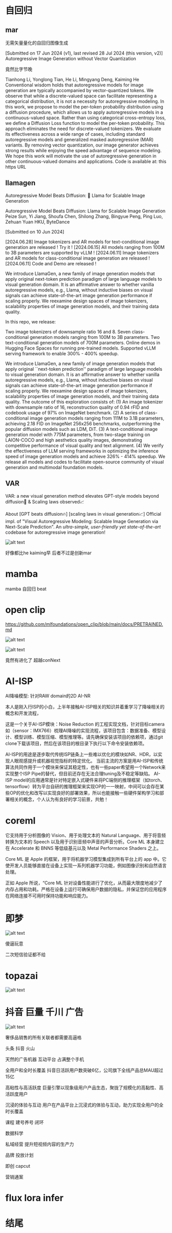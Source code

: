 # 自回归
## mar
无需矢量量化的自回归图像生成

[Submitted on 17 Jun 2024 (v1), last revised 28 Jul 2024 (this version, v2)]
Autoregressive Image Generation without Vector Quantization

竟然比字节晚

Tianhong Li, Yonglong Tian, He Li, Mingyang Deng, Kaiming He
Conventional wisdom holds that autoregressive models for image generation are typically accompanied by vector-quantized tokens. We observe that while a discrete-valued space can facilitate representing a categorical distribution, it is not a necessity for autoregressive modeling. In this work, we propose to model the per-token probability distribution using a diffusion procedure, which allows us to apply autoregressive models in a continuous-valued space. Rather than using categorical cross-entropy loss, we define a Diffusion Loss function to model the per-token probability. This approach eliminates the need for discrete-valued tokenizers. We evaluate its effectiveness across a wide range of cases, including standard autoregressive models and generalized masked autoregressive (MAR) variants. By removing vector quantization, our image generator achieves strong results while enjoying the speed advantage of sequence modeling. We hope this work will motivate the use of autoregressive generation in other continuous-valued domains and applications. Code is available at: this https URL




## llamagen
Autoregressive Model Beats Diffusion: 🦙 Llama for Scalable Image Generation

Autoregressive Model Beats Diffusion: Llama for Scalable Image Generation
Peize Sun, Yi Jiang, Shoufa Chen, Shilong Zhang, Bingyue Peng, Ping Luo, Zehuan Yuan
HKU, ByteDance

[Submitted on 10 Jun 2024]




[2024.06.28] Image tokenizers and AR models for text-conditional image generation are released ! Try it !
[2024.06.15] All models ranging from 100M to 3B parameters are supported by vLLM !
[2024.06.11] Image tokenizers and AR models for class-conditional image generation are released !
[2024.06.11] Code and Demo are released !

We introduce LlamaGen, a new family of image generation models that apply original next-token prediction paradigm of large language models to visual generation domain. It is an affirmative answer to whether vanilla autoregressive models, e.g., Llama, without inductive biases on visual signals can achieve state-of-the-art image generation performance if scaling properly. We reexamine design spaces of image tokenizers, scalability properties of image generation models, and their training data quality.

In this repo, we release:

Two image tokenizers of downsample ratio 16 and 8.
Seven class-conditional generation models ranging from 100M to 3B parameters.
Two text-conditional generation models of 700M parameters.
Online demos in Hugging Face Spaces for running pre-trained models.
Supported vLLM serving framework to enable 300% - 400% speedup.


We introduce LlamaGen, a new family of image generation models that apply original ``next-token prediction'' paradigm of large language models to visual generation domain. It is an affirmative answer to whether vanilla autoregressive models, e.g., Llama, without inductive biases on visual signals can achieve state-of-the-art image generation performance if scaling properly. We reexamine design spaces of image tokenizers, scalability properties of image generation models, and their training data quality. The outcome of this exploration consists of: (1) An image tokenizer with downsample ratio of 16, reconstruction quality of 0.94 rFID and codebook usage of 97% on ImageNet benchmark. (2) A series of class-conditional image generation models ranging from 111M to 3.1B parameters, achieving 2.18 FID on ImageNet 256x256 benchmarks, outperforming the popular diffusion models such as LDM, DiT. (3) A text-conditional image generation model with 775M parameters, from two-stage training on LAION-COCO and high aesthetics quality images, demonstrating competitive performance of visual quality and text alignment. (4) We verify the effectiveness of LLM serving frameworks in optimizing the inference speed of image generation models and achieve 326% - 414% speedup. We release all models and codes to facilitate open-source community of visual generation and multimodal foundation models.



## VAR
VAR: a new visual generation method elevates GPT-style models beyond diffusion🚀 & Scaling laws observed📈


About
[GPT beats diffusion🔥] [scaling laws in visual generation📈] Official impl. of "Visual Autoregressive Modeling: Scalable Image Generation via Next-Scale Prediction". An *ultra-simple, user-friendly yet state-of-the-art* codebase for autoregressive image generation!


![alt text](assets/729802/image.png)


好像都比he kaiming早 后者不过是创新mar



# mamba

mamba 自回归 beat 


# open clip

https://github.com/mlfoundations/open_clip/blob/main/docs/PRETRAINED.md

![alt text](assets/729802/image-2.png)

![alt text](assets/729802/image-1.png)

竟然有进化了 超越conNext


# AI-ISP

AI降噪模型: 针对RAW domain的2D AI-NR

本人是刚入行ISP的小白，上半年接触AI-ISP相关的知识并着重学习了降噪相关的概念和开发流程，

这是一个关于AI-ISP模块：Noise Reduction 的工程实现文档，针对目标camera如（sensor：IMX766）梳理AI降噪的实现流程，该项目包含：数据准备、模型设计、模型训练、模型压缩、模型推理等。请先确保安装该项目的依赖项，通过git clone下载该项目，然后在该项目的根目录下执行以下命令安装依赖项。


AI-ISP的用途是逐步取代传统ISP链条上一些难以优化的模块如NR、HDR，以实现人眼观感提升或机器视觉指标的特定优化。
当前主流的方案是用AI-ISP和传统算法共同作用于一个模块来保证其稳定性，也有一些paper希望用一个Network来实现整个ISP Pipe的替代，但目前还存在无法合理tuning及不稳定等缺陷。
AI-ISP model的应用通常是针对特定嵌入式硬件来将PC端侧的推理框架（如torch、tensorflow）转为平台自研的推理框架来实现OP的一一映射，中间可以会存在某些OP的优化和改写以实现良好的部署效果，所以也能接触一些硬件架构学习和部署相关的概念，个人认为有良好的学习前景，共勉！


# coreml
它支持用于分析图像的 Vision、用于处理文本的 Natural Language、用于将音频转换为文本的 Speech 以及用于识别音频中声音的声音分析。Core ML 本身建立在 Accelerate 和 BNNS 等低级基元以及 Metal Performance Shaders 之上。

Core ML 是 Apple 的框架，用于将机器学习模型集成到所有平台上的 app 中。它使开发人员能够直接在设备上实现一系列机器学习功能，例如图像识别和自然语言处理。


正如 Apple 所说，“Core ML 针对设备性能进行了优化，从而最大限度地减少了内存占用和功耗。严格在设备上运行可确保用户数据的隐私，并保证您的应用程序在网络连接不可用时保持功能和响应能力。


# 即梦
![alt text](assets_picture/729802/image.png)

傻逼玩意

二次短信验证都不给

# topazai
![alt text](assets_picture/729802/image-1.png)


# 抖音 巨量 千川 广告
![alt text](assets/729802/image-3.png)

奢侈品销售的所有关联者都需要高逼格

头条 抖音 火山

天然的广告机器 互动平台 占满整个手机

全用户和全时长覆盖
抖音日活跃用户数突破6亿，公司旗下全线产品总MAU超过15亿

高粘性与高活跃度
巨量引擎以现象级用户产品生态，聚拢了规模化的高黏性、高活跃度用户

沉浸的体验与互动
用户在产品平台上沉浸式的体验与互动，助力实现全用户的全时长覆盖


课程 建号养号 闭环

数据科学

私域经营 提升短视频内容的生产力

品牌 投放计划

即创 capcut

营销通案



# flux lora infer



















# 结尾